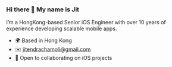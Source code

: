 ### Hi there 👋 My name is Jit

I’m a HongKong-based Senior iOS Engineer with over 10 years of experience developing scalable mobile apps.

- 🌍 Based in Hong Kong
- ✉️ [jitendrachamoli@gmail.com](mailto:jitendrachamoli@gmail.com)
- 🤝 Open to collaborating on iOS projects

<!--
**chamolijitendra/chamolijitendra** is a ✨ _special_ ✨ repository because its `README.md` (this file) appears on your GitHub profile.

Here are some ideas to get you started:

- 🔭 I’m currently working on ...
- 🌱 I’m currently learning ...
- 👯 I’m looking to collaborate on ...
- 🤔 I’m looking for help with ...
- 💬 Ask me about ...
- 📫 How to reach me: ...
- 😄 Pronouns: ...
- ⚡ Fun fact: ...
-->
